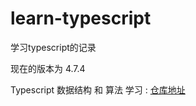 # learn-typescript
学习typescript的记录

现在的版本为 4.7.4

Typescript 数据结构 和 算法 学习 :
[仓库地址](https://github.com/DreamLarva/js-ts-Algorithms)
